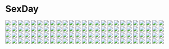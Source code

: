 # SexDay
![](https://konachan.com/image/f7646da9d8067217144a30e8107e68e9/Konachan.com%20-%2026338%20chibi%20natsume_aya%20natsume_maya%20tenjou_tenge.jpeg)
![](https://konachan.com/image/8678362e27a5a77725cacd87dd57b905/Konachan.com%20-%20263942%20aqua_eyes%20aqua_hair%20blush%20bondage%20camera%20chain%20collar%20group%20headband%20pantyhose%20phone%20rain%20rope%20skirt%20sora_ginko%20tears%20water%20watermark%20wet%20wink.jpg)
![](https://konachan.com/image/562d51b6111a9ae1433d45f22545d458/Konachan.com%20-%2028580%20censored%20chu_x_chu%20cum%20game_cg%20penis%20unisonshift.jpg)
![](https://konachan.com/jpeg/50b6af62ec368be96175afae826ed0ed/Konachan.com%20-%20100226%20glasses%20hatsune_miku%20satofuji_masato%20vocaloid.jpg)
![](https://konachan.com/image/03990dfd2d78edee92cdb8798abface3/Konachan.com%20-%2095332%202girls%20animal_ears%20black_hair%20catgirl%20kaenbyou_rin%20long_hair%20oroshisenbei%20red_eyes%20red_hair%20reiuji_utsuho%20short_hair%20touhou%20twintails%20wings.jpg)
![](https://konachan.com/jpeg/b42575ce5cdbc035aa012092b50528a6/Konachan.com%20-%20246520%20afilia%20bed%20blush%20fang%20gray_hair%20headband%20heart%20long_hair%20original%20pointed_ears%20sketch%20tagme_%28artist%29%20vampire.jpg)
![](https://konachan.com/image/7ba198134cb6b992d12fc0629ca66df0/Konachan.com%20-%20262623%202girls%20blue_eyes%20bow%20braids%20breasts%20cleavage%20dress%20long_hair%20manamitsu%20nepgear%20pajamas%20pink_eyes%20ponytail%20purple_hair%20pururut%20teddy_bear%20wink.jpg)
![](https://konachan.com/image/886f3ffa8cda33e66cd6152b15a5c386/Konachan.com%20-%2048444%20akiyama_mio%20hirasawa_yui%20k-on%21%20kotobuki_tsumugi%20tainaka_ritsu.jpg)
![](https://konachan.com/image/b00ec49d068d87401e8697c777eec18c/Konachan.com%20-%2010449%20fate_%28series%29%20fate_stay_night%20matou_sakura%20rider.jpg)
![](https://konachan.com/image/e9cd77bf9318e7856ad63aa67a974130/Konachan.com%20-%20129180%208981%20jpeg_artifacts%20tagme.jpg)
![](https://konachan.com/jpeg/b9c79acccec6d8d74c3db756a8215041/Konachan.com%20-%20270855%20apple%20bow%20bubbles%20candy%20fan%20festival%20fireworks%20food%20fruit%20gray_eyes%20gray_hair%20group%20loli%20long_hair%20mask%20night%20sky%20summer%20twintails%20wristwear%20yukata.jpg)
![](https://konachan.com/jpeg/41f75ed94261768b74b6a2b344b118e1/Konachan.com%20-%20128585%20all_male%20flowers%20food%20kaito%20male%20microphone%20ribbons%20rose%20vocaloid.jpg)
![](https://konachan.com/image/837ffc1b792a296c1b49754818ec1cf1/Konachan.com%20-%2072707%20all_male%20lamento_beyond_the_void%20male%20nitro%2Bchiral%20rai.jpg)
![](https://konachan.com/image/d8a4c81db99b649cfef2f21c336356a6/Konachan.com%20-%20173571%20blue_hair%20eiyuu_densetsu%20enami_katsumi%20falcom%20gradient%20long_hair%20thighhighs%20tio_plato%20weapon%20yellow_eyes%20zero_no_kiseki.jpg)
![](https://konachan.com/image/bdad5954121ed3284e1d62258154c380/Konachan.com%20-%20252093%20animal_ears%20black_hair%20breasts%20cleavage%20foxgirl%20japanese_clothes%20league_of_legends%20long_hair%20red_hod%20snow%20watermark%20yellow_eyes.jpg)
![](https://konachan.com/image/8d8e3e9b81fec2fb86bcf5a47e163533/Konachan.com%20-%2050661%20alice_parade%20emudori%20itou_noiji%20japanese_clothes%20joousama_lavinia%20loli%20unisonshift.jpg)
![](https://konachan.com/image/5c25012772c884f6e8a0330e5b0a726e/Konachan.com%20-%2039781%20green_hair%20ranka_lee.jpg)
![](https://konachan.com/image/ab4828e157a4f7cb83cb09ccb998af5e/Konachan.com%20-%20150500%20fuerudashiwakame%20gary_%28ib%29%20ib%20ib_%28ib%29%20white.jpg)
![](https://konachan.com/jpeg/e225876a795c773f47a375c793938501/Konachan.com%20-%2033073%20izayoi_sakuya%20maid%20remilia_scarlet%20touhou%20vampire.jpg)
![](https://konachan.com/image/59dd79edd06c96ca7713950a9ec5f22c/Konachan.com%20-%20112606%20food%20hidan_no_aria%20kanzaki_h_aria%20pizza.jpg)
![](https://konachan.com/image/e8dc262ee580530993675daf7fa75806/Konachan.com%20-%20145721%20aiharafu%20blood%20building%20green_hair%20kagerou_project%20kido_tsubomi%20mekakushi_code_%28vocaloid%29%20red_eyes%20vocaloid.jpg)
![](https://konachan.com/image/9637e60b3f53b0bf6cfefecea1a34cf5/Konachan.com%20-%20125171%20bass%20blue_eyes%20chevasis%20gloves%20headdress%20headphones%20instrument%20long_hair%20megurine_luka%20pink_hair%20skirt%20thighhighs%20vocaloid.jpg)
![](https://konachan.com/jpeg/86355369b6a869e6f246365c00417efe/Konachan.com%20-%20105811%20aqua_hair%20blue_hair%20hatsune_miku%20kaito%20male%20twintails%20vocaloid%20wokada.jpg)
![](https://konachan.com/image/cc7bb47582803d6e2566ecb761d703dc/Konachan.com%20-%20270547%20blush%20dress%20flowers%20hat%20jouga_maya%20kneehighs%20komone_ushio%20panties%20purple_hair%20school_uniform%20short_hair%20sunflower%20underwear%20wink%20yellow_eyes.jpg)
![](https://konachan.com/image/b12efc24e662fbb5cca785a7be866f9a/Konachan.com%20-%20251215%202girls%20akatsuki_kirika%20ass%20bed%20black_hair%20blonde_hair%20blush%20green_eyes%20kitagawa_daisuke%20long_hair%20pajamas%20purple_eyes%20ribbons%20short_hair.jpg)
![](https://konachan.com/jpeg/ab2d81bfae322db59c083a61d4913548/Konachan.com%20-%20215123%20askray%20blonde_hair%20bosshi%20goth-loli%20loli%20lolita_fashion%20original%20pantyhose.jpg)
![](https://konachan.com/jpeg/fd6ed5dd4e7bd70655d2909f2038c634/Konachan.com%20-%20256558%20alfort%20blue_hair%20blush%20breasts%20dimension_w%20gray%20green_eyes%20green_hair%20nipples%20nude%20robot%20short_hair%20tattoo%20yurizaki_mira.jpg)
![](https://konachan.com/image/32e27787bc51c5f40d52ee3624d777ed/Konachan.com%20-%2015452%20cowboy_bebop%20faye_valentine%20male%20spike_spiegel.jpg)
![](https://konachan.com/jpeg/63324f22ccf40ef4768fd64d5555fce2/Konachan.com%20-%20138972%20an-mar%20dress%20earth%20ia%20planet%20space%20thighhighs%20vocaloid.jpg)
![](https://konachan.com/jpeg/7f5d087e319d560be183d466b01ff7b2/Konachan.com%20-%20294169%20blue_eyes%20blush%20cropped%20dress%20lolita_fashion%20long_hair%20original%20polychromatic%20tsukiyo_%28skymint%29%20white_hair.jpg)
![](https://konachan.com/image/144a140b3f89338d35d37e6c88d87a9a/Konachan.com%20-%2057097%20alphonse_elric%20animal%20bird%20blonde_hair%20edward_elric%20fullmetal_alchemist.jpg)
![](https://konachan.com/image/b99a9784a48dac87f5ac6fabf9e525a1/Konachan.com%20-%2021616%20bleach%20inoue_orihime%20kuchiki_rukia%20kurosaki_ichigo%20male.jpg)
![](https://konachan.com/jpeg/cbcd3c2788c421864b34b2b4cca0685b/Konachan.com%20-%20230790%20nukomasu%20original.jpg)
![](https://konachan.com/image/44f9e5ee5391cfa345f23b431ae62abb/Konachan.com%20-%20108978%20animal%20aqua_eyes%20black_hair%20book%20cat%20doll%20erinngi%20hachune_miku%20hatsune_miku%20headphones%20long_hair%20thighhighs%20tie%20twintails%20vocaloid%20zettai_ryouiki.jpg)
![](https://konachan.com/jpeg/5a514b92143e40edf875e1f9c5368ce5/Konachan.com%20-%2095085%20hello_good-bye%20hiiragi_koharu%20moekibara_fumitake%20pantyhose%20red_eyes%20school_uniform%20twintails.jpg)
![](https://konachan.com/jpeg/fdef647d93526ccc4b0c8360b8a8af30/Konachan.com%20-%20142282%20apron%20bow%20braids%20breasts%20cleavage%20dress%20flowers%20gloves%20gray_hair%20headdress%20knife%20magic%20maid%20petals%20red_eyes%20ribbons%20rose%20short_hair%20touhou%20weapon.jpg)
![](https://konachan.com/image/16d9eb9a764510f66cf890752f676068/Konachan.com%20-%20276006%20bang_dream%21%20black_hair%20chain%20flowers%20goth-loli%20hat%20lolita_fashion%20long_hair%20purple_eyes%20rose%20shirokane_rinko%20signed%20yuki_%28t128%29.jpg)
![](https://konachan.com/jpeg/13457b85dbafc6f0e60011ab1c20771c/Konachan.com%20-%20151035%20breast_hold%20game_cg%20giga%20kajiya_ayano%20kiss_bell%20mikoto_akemi%20night%20scarf%20sky%20stars%20tie.jpg)
![](https://konachan.com/image/41abf3bede478842052a74424ced2685/Konachan.com%20-%20182611%20animal%20building%20clouds%20cristian_penas%20dragon%20monsterxdragon%20sky%20tiger%20tree%20watermark%20wings.jpg)
![](https://konachan.com/jpeg/cc028947c9260cc2f892858b88030a69/Konachan.com%20-%20280796%202girls%20akikaze_nemui%20animal%20apron%20aqua_eyes%20blue_hair%20brown_eyes%20cat%20drink%20green_hair%20horns%20japanese_clothes%20kimono%20kurripu%20long_hair%20waitress.jpg)
![](https://konachan.com/image/0707a97db6b38f3e0fdeec89b9b61d85/Konachan.com%20-%20181298%20aliasing%20animal_ears%20bikini%20breasts%20catgirl%20cleavage%20kou_mashiro%20long_hair%20navel%20orange_eyes%20original%20ponytail%20purple_hair%20swimsuit%20white.jpg)
![](https://konachan.com/image/d3498bb312c652303a99b66213f36096/Konachan.com%20-%20271866%20black_hair%20building%20city%20clouds%20drink%20jpeg_artifacts%20k_kanehira%20kneehighs%20long_hair%20original%20scenic%20school_uniform%20skirt%20sky%20watermark.jpg)
![](https://konachan.com/image/44d35d84f6eee9f4abfe42a61bb5e291/Konachan.com%20-%2013712%20kos-mos%20xenosaga.jpg)
![](https://konachan.com/jpeg/08ff85d757f849d10935a4f277349284/Konachan.com%20-%20286810%20animal%20animal_ears%20dress%20gray_hair%20ichikawa%20mouse%20mousegirl%20original%20pantyhose%20purple_eyes%20short_hair%20tail%20waifu2x.jpg)
![](https://konachan.com/image/367e22c12a774b9fc8f4ae5912695ec5/Konachan.com%20-%20255476%20blue_eyes%20blue_hair%20book%20bow%20brown_hair%20domo1220%20kneehighs%20male%20original%20school_uniform%20shade%20short_hair%20skirt%20tie.jpg)
![](https://konachan.com/image/5791cee308242b775ed8e7360ddf4383/Konachan.com%20-%20134357%20black_rock_shooter%20gray_hair%20hoodie%20kio_naoki%20koutari_yuu%20orange_eyes%20short_hair%20thighhighs%20weapon.jpg)
![](https://konachan.com/image/eaeb5f325868cf363261b81dfd5307b3/Konachan.com%20-%2028714%20chu_x_chu%20game_cg%20pointed_ears%20unisonshift.jpg)
![](https://konachan.com/image/f87de7fbfc4aee76624e89adce5fdae4/Konachan.com%20-%20153255%20breasts%20f-ism%20murakami_suigun%20nipples%20no_bra%20school_uniform%20wet.jpg)
![](https://konachan.com/image/dcc9345d0861e1bed4e39e3b3c61f0be/Konachan.com%20-%20111227%20blonde_hair%20sunset%20tartaros_online.jpg)
![](https://konachan.com/image/68fa8e6e00ad962ebfeacf7af31a8568/Konachan.com%20-%204998%20blonde_hair%20blue_eyes%20long_hair%20nagian%20original%20scenic%20skirt.jpg)
![](https://konachan.com/jpeg/d12cd3c50e2ad2716d686722ff167e65/Konachan.com%20-%20221075%20group%20lammy_%28artist%29%20original%20signed%20tagme%20translation_request.jpg)
![](https://konachan.com/jpeg/b89fc10345e36da05324d0c2901ff610/Konachan.com%20-%20271339%20anus%20ass%20barefoot%20blue_eyes%20braids%20censored%20daraku_royal_seishoujo%20game_cg%20giuniu%20long_hair%20nude%20penis%20pussy%20seina%20sex%20white_hair.jpg)
![](https://konachan.com/image/6bc34218db7c30e87b9c4ae5167c55d7/Konachan.com%20-%20223789%20amagami%20ass%20bikini%20blush%20brown_hair%20cameltoe%20kamizaki_risa%20shouji_nigou%20swimsuit.jpg)
![](https://konachan.com/jpeg/da18783fb8545d965e5be14e80e7c644/Konachan.com%20-%2089727%20blush%20brown_hair%20game_cg%20hanamiya_nagisa%20kuroya_shinobu%20trumple%20ushinawareta_mirai_wo_motomete.jpg)
![](https://konachan.com/image/df95c55ccca34cd6248d194c76a7b82b/Konachan.com%20-%20210025%20black_hair%20boots%20bow%20brown_eyes%20gloves%20gradient%20naco_%28manacool%29%20original%20ponytail%20ribbons%20short_hair%20thighhighs%20twintails.jpg)
![](https://konachan.com/jpeg/50d9f5adf2822f0feca92d3af176fa85/Konachan.com%20-%20109011%20aqua_hair%20chibi_miku%20transparent%20vector%20vocaloid.jpg)
![](https://konachan.com/image/5ef2a6281cfef22e60f7b070060fce51/Konachan.com%20-%2019662%20artoria_pendragon_%28all%29%20fate_%28series%29%20fate_stay_night%20figure%20photo%20saber.jpg)
![](https://konachan.com/image/4d0af16436f1457f3aa416148eeea7fd/Konachan.com%20-%20150493%20beatrice%20jpeg_artifacts%20madcocoon%20rain%20umbrella%20umineko_no_naku_koro_ni%20water.jpg)
![](https://konachan.com/image/7d5bb08e1b5ff6539dd093a350b92f02/Konachan.com%20-%20232528%20ball%20blue_eyes%20bow%20brown_hair%20elbow_gloves%20gloves%20long_hair%20original%20risutaru%20skirt%20snow%20thighhighs%20tree.jpg)
![](https://konachan.com/image/a72c1b540ff2ed35b4620b5356528c11/Konachan.com%20-%2073951%20brown_hair%20chain%20comin%20cross%20gloves%20original%20red_eyes%20short_hair%20skirt%20suit%20tie.jpg)
![](https://konachan.com/jpeg/c8c4e33deada38ed8359dbfcd9b373be/Konachan.com%20-%20260518%20animal%20animal_ears%20ass%20barefoot%20blue_eyes%20gundula_rall%20navel%20nipples%20nude%20orange_hair%20panties%20scan%20short_hair%20sketch%20tail%20underwear%20wolf%20wolfgirl.jpg)
![](https://konachan.com/image/157c51db2b79c78d10c7e5c69ed2172d/Konachan.com%20-%20204049%202girls%20anthropomorphism%20black_hair%20headband%20horosuke_%28toot08%29%20kantai_collection%20long_hair%20red_eyes%20short_hair%20shorts%20skirt%20thighhighs%20zettai_ryouiki.jpg)
![](https://konachan.com/jpeg/b692742da20db34fe13bd80bce33d978/Konachan.com%20-%20235271%20aqua_eyes%20blonde_hair%20bubbles%20long_hair%20original%20tears%20tlla%20underwater%20water%20wings.jpg)
![](https://konachan.com/jpeg/ad8b97254b7c1fabb9a0a3779f332fa7/Konachan.com%20-%20121275%20atelier_rorona%20blue_eyes%20dress%20game_cg%20hat%20kishida_mel%20pink_hair%20rororina_fryxell.jpg)
![](https://konachan.com/jpeg/077008be4444c4a2cfb2d4e455e62d12/Konachan.com%20-%20297941%20barefoot%20blonde_hair%20blush%20breasts%20long_hair%20nude%20original%20pnt_%28ddnu4555%29%20red_eyes%20third-party_edit%20white.jpg)
![](https://konachan.com/jpeg/494676b428749a7eb0ecac1c9a46ec5f/Konachan.com%20-%20209941%202girls%20blood%20bow%20choker%20cropped%20dress%20eto_no_wa%20flowers%20gloves%20gray_hair%20green_eyes%20long_hair%20night%20original%20petals%20red_eyes%20ribbons%20rose%20vampire.jpg)
![](https://konachan.com/jpeg/5e60d99e8da6ad36011e5b5308eaef17/Konachan.com%20-%20209864%20blonde_hair%20chibi%20kodomo_no_asobi%20logo%20long_hair%20lump_of_sugar%20moekibara_fumitake%20pantyhose%20ribbons%20school_uniform%20sera_%28kodomo_no_asobi%29.jpg)
![](https://konachan.com/image/cc15038c5f41679f720462d9d6dc937e/Konachan.com%20-%2031858%20black_hair%20blush%20breasts%20favorite%20game_cg%20happy_margaret%21%20kitanoji_nozomi%20kokonoka%20moon%20night%20open_shirt%20panties%20underwear.jpg)
![](https://konachan.com/image/243b0a8b42ded91d4731b28ae5803e1e/Konachan.com%20-%2079765%20bikini%20blue_eyes%20clannad%20gray_hair%20headband%20long_hair%20sakagami_tomoyo%20signed%20sky%20swimsuit.jpg)
![](https://konachan.com/image/3c50193e32ce9319a61361a628c650ae/Konachan.com%20-%2052061%20cherry_blossoms%20flowers%20hatsune_miku%20vocaloid.jpg)
![](https://konachan.com/image/12e033daa4dd1ba2d333d416b4a17033/Konachan.com%20-%2086794%202girls%20akiyama_mio%20black_hair%20blue_eyes%20blush%20breasts%20brown_eyes%20k-on%21%20long_hair%20nakano_azusa%20nipples%20pussy_juice%20thighhighs%20white%20yuri.jpg)
![](https://konachan.com/jpeg/4a3ddedcff0f018d6a857663c6ab3390/Konachan.com%20-%20265902%20ass%20bikini%20blush%20braids%20cirno%20clouds%20drink%20fairy%20food%20fruit%20group%20navel%20night%20pocky%20ponytail%20pool%20seiran%20sky%20stars%20swimsuit%20touhou%20water%20wings.jpg)
![](https://konachan.com/jpeg/b57e2541dfe7cf392cc527125de8e8d0/Konachan.com%20-%20306085%20blush%20breasts%20brown_eyes%20brown_hair%20cleavage%20dress%20original%20sakiryo_kanna.jpg)
![](https://konachan.com/jpeg/7d30e0c8a221e9603fff9001bfa3e7a9/Konachan.com%20-%20179137%20boots%20breasts%20game_cg%20hapymaher%20koku%20naitou_maia%20nipples%20ribbons%20sex%20tagme%20thighhighs%20toriumi_arisu.jpg)
![](https://konachan.com/image/0e10596dc799e42aa569972b566adecd/Konachan.com%20-%20280269%20animal%20brown_eyes%20brown_hair%20clamp%20crown%20elbow_gloves%20gloves%20green_eyes%20hat%20kero%20kinomoto_sakura%20li_syaoran%20male%20petals%20scan%20short_hair%20wand.jpg)
![](https://konachan.com/jpeg/42d72cb83f72d15447c15483be1dfcd6/Konachan.com%20-%20246720%20bow%20brown_eyes%20brown_hair%20headband%20kneehighs%20ribbons%20school_uniform%20skirt%20suzumiya_haruhi%20suzumiya_haruhi_no_yuutsu%20vector%20watermark.jpg)
![](https://konachan.com/image/3e6eb3130075e943dcc0c41abf47f22b/Konachan.com%20-%20116733%20amiesdeli%20barefoot%20makise_kurisu%20steins%3Bgate.jpg)
![](https://konachan.com/image/50d9e0464e9f3417ed1b4ad74902570b/Konachan.com%20-%20142762%20mononobe_no_futo%20touhou.jpg)
![](https://konachan.com/image/d35e240ffca0b6a9ed9372fadbe99064/Konachan.com%20-%2056170%20bakemonogatari%20blonde_hair%20dress%20fang%20flat_chest%20food%20goggles%20hat%20long_hair%20monogatari_%28series%29%20oshino_shinobu%20red_eyes%20summer_dress.jpg)
![](https://konachan.com/image/2e7583d38c08b7e0331139fcdf5be34e/Konachan.com%20-%2054348%20japanese_clothes%20popsicle%20summer%20taka_tony%20yukata%20zoom_layer.jpg)
![](https://konachan.com/jpeg/583ab70e6d5a5d70bbc61bac9568bf9d/Konachan.com%20-%20230332%20barefoot%20flat_chest%20mechagirl%20original%20red_eyes%20tattoo%20white_hair%20wings%20yucca-612.jpg)
![](https://konachan.com/jpeg/1f1de584fb9782af64fd30fe310951df/Konachan.com%20-%20132359%20%26_sora_no_mukou_de_sakimasu_you_ni%20akatsuki-works%20bed%20blonde_hair%20blush%20breasts%20game_cg%20nipples%20panties%20saeki_hokuto%20tsukasa_mahori%20underwear%20wet.jpg)
![](https://konachan.com/image/ebe90165e53da4b658db79934953ea7e/Konachan.com%20-%2013860%20akihime_sumomo%20itou_noiji%20nanatsuiro_drops%20yuki-chan.jpg)
![](https://konachan.com/image/523a83469184f961d24d45b392a3c801/Konachan.com%20-%20283644%20blonde_hair%20blue_eyes%20boots%20cape%20cross%20gloves%20goggles%20gun%20loli%20military%20namacotan%20ruins%20short_hair%20sky%20sunset%20uniform%20weapon%20youjo_senki.jpg)
![](https://konachan.com/jpeg/a05c32104960043f63ad8a8ea9c7e36a/Konachan.com%20-%20304664%20barefoot%20bed%20blush%20breasts%20flowers%20gray_hair%20kokkoro%20nipples%20no_bra%20nopan%20pointed_ears%20princess_connect%21%20pussy%20red_eyes%20rkrk12%20short_hair%20uncensored.jpg)
![](https://konachan.com/jpeg/351f40e7e4143734b3ecb5282e15c095/Konachan.com%20-%20193973%20animal%20blonde_hair%20book%20burari%20dog%20dualscreen%20industrial%20original%20ponytail%20scenic%20short_hair.jpg)
![](https://konachan.com/image/eda618a5f75b15b46a0ec3a82389b753/Konachan.com%20-%20198035%20anus%20ass%20breasts%20brown_hair%20green_eyes%20gundam_%28series%29%20gundam_build_fighters%20kamiki_mirai%20long_hair%20mobile_suit_gundam%20mogu%20nude%20pussy%20uncensored%20wet.jpg)
![](https://konachan.com/image/e18c12c250df14fe4356f214afdeec99/Konachan.com%20-%2080490%20angel_beats%21%20instrument%20piano%20tachibana_kanade%20wings.jpg)
![](https://konachan.com/image/ba3df923924850e83ae4d401a19818e6/Konachan.com%20-%207573%20blue_eyes%20blue_hair%20cherry_blossoms%20flowers%20konpaku_youmu%20pink_eyes%20pink_hair%20saigyouji_yuyuko%20touhou.jpg)
![](https://konachan.com/jpeg/94ed9467f601fec240ff4b2c17794a58/Konachan.com%20-%20292816%20animal_ears%20mikisai%20original%20sword%20thighhighs%20weapon.jpg)
![](https://konachan.com/image/4c9729dc245d4eac6f1dd9f8f234999f/Konachan.com%20-%20190924%20animal%20bird%20black_hair%20dress%20flowers%20original%20ot-nm%20petals%20tree.jpg)
![](https://konachan.com/image/20703e301285abb80e6ce345fa133317/Konachan.com%20-%20172694%20brown_hair%20fatheng%20original%20purple_eyes.jpg)
![](https://konachan.com/image/fef3a41901c8ae4de8c21032ed341abb/Konachan.com%20-%20251092%20anthropomorphism%20girls_frontline%20gun%20kneehighs%20long_hair%20lunacats%20military%20red_eyes%20steyr_iws-2000_%28girls_frontline%29%20uniform%20weapon%20white_hair.jpg)
![](https://konachan.com/image/3db54301e346ef5054b4d49b3a3e7093/Konachan.com%20-%2084670%202girls%20hakurei_reimu%20japanese_clothes%20kirisame_marisa%20kitsune_%28scaz%29%20miko%20ofuda%20sarashi%20touhou%20underwear%20witch.jpg)
![](https://konachan.com/jpeg/792ef47ca7dbaffb1fc6b9b84ddaaeb5/Konachan.com%20-%20305612%202girls%20bed%20blush%20book%20bow%20bra%20brown_hair%20condom%20fang%20kfr%20navel%20open_shirt%20panties%20pink_eyes%20ponytail%20purple_eyes%20skirt%20skirt_lift%20underwear.jpg)
![](https://konachan.com/image/07b5e7ed63df2ec8f36a0b258c846278/Konachan.com%20-%20291578%20autumn%20azur_lane%20blue_eyes%20blush%20brown_eyes%20green_eyes%20group%20hat%20leaves%20long_hair%20necklace%20ponytail%20ryara_vivi%20shorts%20skirt%20thighhighs%20twintails%20wink.jpg)
![](https://konachan.com/jpeg/d07b0a586005bbd5e2baf34635615319/Konachan.com%20-%2071961%20black_hair%20blue_eyes%20book%20brown_eyes%20gray_hair%20hat%20katana%20kneehighs%20myon%20ribbons%20short_hair%20skirt%20sword%20touhou%20transparent%20vector%20weapon%20wings%20wink.jpg)
![](https://konachan.com/image/9ecfc7b2dfb513cfaf2232728571f07b/Konachan.com%20-%20140529%20blush%20cameltoe%20demon%20fujieda_uzuki%20green_hair%20horns%20long_hair%20original%20panties%20pointed_ears%20red_eyes%20striped_panties%20tail%20thighhighs%20underwear%20wings.jpg)
![](https://konachan.com/image/6e05932a5cb9f3d2896c321e96a7ff2b/Konachan.com%20-%2074365%20black_rock_shooter%20gun%20kuroi_mato%20weapon.jpg)
![](https://konachan.com/jpeg/a859aef14c01ecc3e7362dc5e726a94a/Konachan.com%20-%20200112%20aircraft%20animal%20bird%20blue_eyes%20blush%20book%20bow%20cat%20clouds%20dress%20elephant%20fish%20flowers%20gloves%20hat%20kirero%20long_hair%20miko%20sky%20touhou%20tree%20twintails%20witch.jpg)
